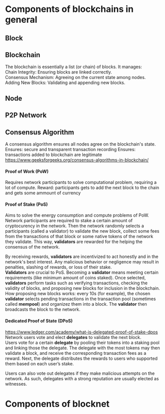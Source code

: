# Components of blockchains in general  
## Block
## Blockchain
The blockchain is essentially a list (or chain) of blocks. It manages:  
Chain Integrity: Ensuring blocks are linked correctly.   
Consensus Mechanism: Agreeing on the current state among nodes.   
Adding New Blocks: Validating and appending new blocks.   
## Node
## P2P Network  
## Consensus Algorithm  
A consensus algorithm ensures all nodes agree on the blockchain's state.  
Ensures: secure and transparent transaction recording 
Ensures: transactions added to blockchain are legitimate
https://www.geeksforgeeks.org/consensus-algorithms-in-blockchain/  
#### Proof of Work (PoW)
Requires network participants to solve computational problem, requiring a lot of compute. Reward: participants gets to add the next block to the chain and gets some ammount of currency
#### Proof of Stake (PoS)
Aims to solve the energy consumption and compute problems of PoW.  
Network participants are required to stake a certain amount of cryptocurency in the network. Then the network randomly selects a participants (called a validator) to validate the new block, collect some fees from the transactions of that block or some native tokens of the network they validate. This way, **validators** are rewarded for the helping the consensus of the network.    

By receiving rewards, **validators** are incentivized to act honestly and in the network's best interest. Any malicious behavior or negligence may result in penalties, slashing of rewards, or loss of their stake.  
**Validators** are crucial to PoS. Becoming a **validator** means meeting certain requirements (like minimum amount of coins staked). Once selected, **validators** perform tasks such as verifying transactions, checking the validity of blocks, and proposing new blocks for inclusion in the blockchain.   
How proposing new blocks works: every 10s (for example), the chosen **validator** selects pending transactions in the transaction pool (sometimes called **mempool**) and organizez them into a block. The **validator** then broadcasts the block to the network.  


#### Dedicated Proof of State (DPoS)
https://www.ledger.com/academy/what-is-delegated-proof-of-stake-dpos  
Network users vote and elect **delegates** to validate the next block.  
Users vote for a certain **delegate** by pooling their tokens into a staking pool and linking those the delegate. The delegate with the most tokens may then validate a block, and receive the corresponding transaction fees as a reward. Next, the delegate distributes the rewards to users who supported them based on each user’s stake.  

Users can also vote out delegates if they make malicious attempts on the network. As such, delegates with a strong reputation are usually elected as witnesses.  
# Components of blocknet  
